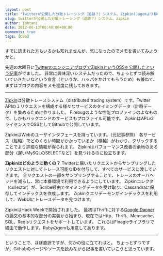 ```yaml
---
layout: post
title: "Twitterが公開した分散トレーシング（追跡？）システム、Zipkin(Jugemより移植)"
slug: twitterが公開した分散トレーシング（追跡？）システム、zipkin
author: johtani
date: 2012-06-13T00:40:00+09:00
comments: true
tags: [OSS]
---
```

すでに読まれた方もいるかも知れませんが、気になったのでメモを書いてみようかと。

先週の木曜日に[TwitterのエンジニアブログでZipkinというOSSを公開したという記事](http://engineering.twitter.com/2012/06/distributed-systems-tracing-with-zipkin.html)がでました。
非常に興味深いシステムだったので、ちょっとずつ読み解いていきたいなという宣言（というか、ハッパをかけてもらうため）も兼ねて、まずはブログの内容をメモ程度に残しておきます。

___
[Zipkin](https://github.com/twitter/zipkin)は分散トレースシステム（distributed tracing system）です。Twitter APIの１リクエストを構成する様々なサービスのタイミングデータ（計時データ）を集めるために作りました。
Firebugのような性能プロファイラのよなもので、しかもバックエンドのサービスもプロファイル可能です。
ZipkinはAPLv2ライセンスでOSSとしてGithubで公開しています。

ZipkinはWebのユーザインタフェースを持っています。（元記事参照）
各サービス（縦軸）でどのくらい時間がかかっているか（横軸）がわかり、クリックすることでより詳細な情報が得られます。
Zipkinはパフォーマンス改善の余地のある部分（遅いMySQLのSELECTなど）を見つけるのに役立ちます。

<b>Zipkinはどのように動くの？</b>
Twitterに届いたリクエストからサンプリングしたリクエストに対してトレース可能なIDを付与して、すべてのサービスに渡していきます。
全リクエストの一部をサンプリングすることで、トレースのオーバヘッドを減らし、常に本番環境で利用できるようにしています。
Zipkinコレクタ（collector）が、Scribe経由でタイミングデータを受け取り、Cassandraに保存してインデックスを作成します。
Zipkinクエリデーモンがインデックスを利用して、WebUIにトレースデータを見つけます。

ZipkinはHack Weekで開始されました。
最初はThriftに対する[Google Dapper](http://research.google.com/pubs/pub36356.html)の論文の基本的な部分の実装から始まり、現在ではHttp、Thrift、Memcache、SQL、Redisリクエストをサポートしています。
これらはFinagleライブラリで経由で動作します。Rubyのgemも用意してあります。

___

ということで、ほぼ直訳ですが、何かの役に立てればと。
ちょっとずつですが、Githubのページやソースを読みながら記事を書いていこうと思っています。
